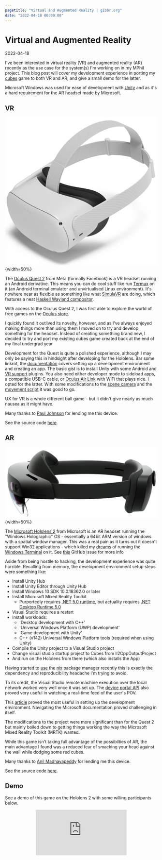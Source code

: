 ```yaml
---
pagetitle: "Virtual and Augmented Reality | gibbr.org"
date: "2022-04-18 00:00:00"
---
```


# Virtual and Augmented Reality

2022-04-18

I've been interested in virtual reality (VR) and augmented reality (AR) recently as the use case for the system(s) I'm working on in my MPhil project.
This blog post will cover my development experience in porting my [cubes](../cubes/) game to both VR and AR, and give a small demo for the latter.

Microsoft Windows was used for ease of development with [Unity](https://unity.com/) and as it's a hard requirement for the AR headset made by Microsoft.

## VR

![](./quest2.jpg){width=50%}

The [Oculus Quest 2](https://www.oculus.com/quest-2/) from Meta (formally Facebook) is a VR headset running an Android derivative.
This means you can do cool stuff like run [Termux](https://www.reddit.com/r/cyberDeck/comments/fc5sfr/oculus_quest_termux_selfcontained_hmd_cyberdeck/) on it (an Android terminal emulator and unvirtualised Linux environment).
It's nowhere near as flexible as something like what [SimulaVR](https://simulavr.com/) are doing, which features a neat [Haskell Wayland compositor](https://github.com/SimulaVR/Simula).

With access to the Oculus Quest 2, I was first able to explore the world of free games on the [Oculus store](https://www.oculus.com/experiences/quest/).

I quickly found it outlived its novelty, however, and as I've always enjoyed making things more than using them I moved on to try and develop something for the headset. Instead of creating something brand new, I decided to try and port my existing cubes game created back at the end of my final undergrad year.

Development for the Quest is quite a polished experience, although I may only be saying this in hindsight after developing for the Hololens.
Bar some linkrot, the [documentation](https://developer.oculus.com/documentation/unity/unity-gs-overview/) covers setting up a development environment and creating an app.
The basic gist is to install Unity with some Android and [VR support](https://docs.unity3d.com/Manual/XRPluginArchitecture.html) plugins.
You also need either developer mode to sideload apps, a compatible USB-C cable, or [Oculus Air Link](https://support.oculus.com/airlink/) with WiFi that plays nice.
I opted for the latter.
With some modifications to the [scene camera](https://github.com/RyanGibb/cubes/compare/vr#diff-4fa152eddce941e5e1dba548d9551e10a7055f8cc4ceabf8085efce55054a12eL149) and the [movement script](https://github.com/RyanGibb/cubes/compare/vr#diff-6559439996a27afac6044cabe35d54d1d69bed7fc62874eb3d86bfaf3370d1a3R1) it was good to go.

UX for VR is a whole different ball game - but it didn't give nearly as much nausea as it might have.

Many thanks to [Paul Johnson](https://pjohnsonportfolio.wordpress.com/) for lending me this device.

See the source code [here](https://github.com/RyanGibb/cubes/tree/vr).

## AR

![](./hololens2.jpg){width=50%}

The [Microsoft Hololens 2](https://www.microsoft.com/en-us/hololens/) from Microsoft is an AR headset running the "Windows Holographic" OS - essentially a 64bit ARM version of windows with a spatial window manager.
This was a real pain as it turns out it doesn't support Win32 applications - which killed my [dreams](../ar_terminal) of running the [Windows Terminal](https://github.com/microsoft/terminal) on it.
See [this](https://github.com/microsoft/terminal/issues/12219) GitHub issue for more info 

Aside from being hostile to hacking, the development experience was quite horrible.
Recalling from memory, the development environment setup steps were something like:

- Install Unity Hub
- Install Unity Editor through Unity Hub
- Install Windows 10 SDK 10.0.18362.0 or later
- Install Microsoft Mixed Reality Toolkit
	- Purportedly requires [.NET 5.0 runtime](https://dotnet.microsoft.com/en-us/download/dotnet/5.0), but actuality requires [.NET Desktop Runtime 5.0](https://dotnet.microsoft.com/en-us/download/dotnet/thank-you/runtime-desktop-5.0.13-windows-x64-installer)
- Visual Studio requires a restart
- Install workloads:
    - 'Desktop development with C++'
    - 'Universal Windows Platform (UWP) development'
    - 'Game development with Unity'
    - C++ (v142) Universal Windows Platform tools (required when using Unity)
- Compile the Unity project to a Visual Studio project
- Change visual studio startup project to Cubes from Il2CppOutputProject
- And run on the Hololens from there (which also installs the App)

Having started to [use](https://github.com/RyanGibb/nixos/) the [nix](https://nixos.org/) package manager recently this is exactly the dependency and reproducibility headache I'm trying to avoid.

To its credit, the Visual Studio remote machine execution over the local network worked very well once it was set up.
The [device portal API](https://docs.microsoft.com/en-us/windows/mixed-reality/develop/advanced-concepts/device-portal-api-reference) also proved very useful in watching a real-time feed of the user's POV.

This [article](https://docs.microsoft.com/en-us/learn/modules/learn-mrtk-tutorials/) proved the most useful in setting up the development environment.
Navigating the Microsoft documentation proved challenging in itself.

The modifications to the project were more significant than for the Quest 2 but mainly boiled down to getting things working the way the Microsoft Mixed Reality Toolkit (MRTK) wanted.

While this game isn't taking full advantage of the possibilties of AR, the main advantage I found was a reduced fear of smacking your head against the wall while dodging some red cubes.

Many thanks to [Anil Madhavapeddy](https://anil.recoil.org/) for lending me this device.

See the source code [here](https://github.com/RyanGibb/cubes/tree/ar).

## Demo

See a demo of this game on the Hololens 2 with some willing participants below.

<iframe src="https://www.youtube-nocookie.com/embed/CLPvYf_EE6k" title="YouTube video player" frameborder="0" allow="accelerometer; autoplay; clipboard-write; encrypted-media; gyroscope; picture-in-picture" allowfullscreen style="display: block; margin: 0 auto;"></iframe>

